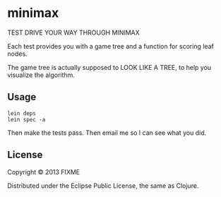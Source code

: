 # minimax

TEST DRIVE YOUR WAY THROUGH MINIMAX

Each test provides you with a game tree and a function for scoring leaf nodes.

The game tree is actually supposed to LOOK LIKE A TREE, to help you visualize the algorithm.

## Usage
```
lein deps
lein spec -a
```
Then make the tests pass.  Then email me so I can see what you did.


## License

Copyright © 2013 FIXME

Distributed under the Eclipse Public License, the same as Clojure.
